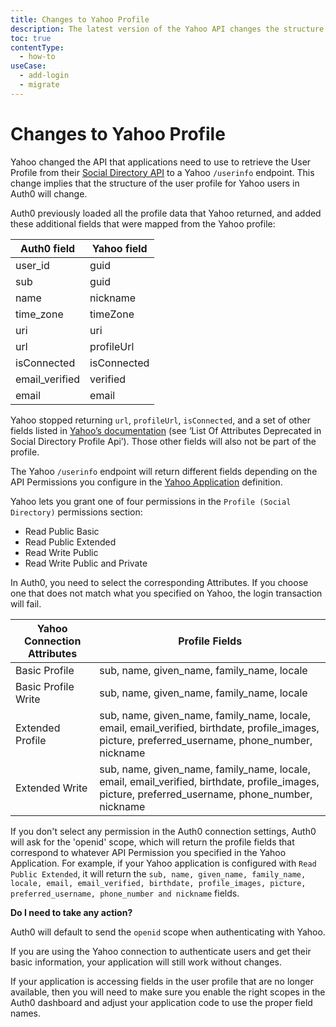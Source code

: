 ```yaml
---
title: Changes to Yahoo Profile
description: The latest version of the Yahoo API changes the structure of the user profile
toc: true
contentType:
  - how-to
useCase:
  - add-login
  - migrate
---
```


# Changes to Yahoo Profile
 
Yahoo changed the API that applications need to use to retrieve the User Profile from their [Social Directory API](https://developer.yahoo.com/oauth/social-directory-eol/) to a Yahoo `/userinfo` endpoint. This change implies that the structure of the user profile for Yahoo users in Auth0 will change.

Auth0 previously loaded all the profile data that Yahoo returned, and added these additional fields that were mapped from the Yahoo profile:

|Auth0 field|Yahoo field|
|---|---|
|user_id|guid|
|sub|guid|
|name|nickname|
|time_zone|timeZone|
|uri|uri|
|url|profileUrl|
|isConnected|isConnected|
|email_verified|verified|
|email|email|

Yahoo stopped returning `url`, `profileUrl`, `isConnected`, and a set of other fields listed in [Yahoo’s documentation](https://developer.yahoo.com/oauth/social-directory-eol/) (see ‘List Of Attributes Deprecated in Social Directory Profile Api’). Those other fields will also not be part of the profile.

The Yahoo `/userinfo` endpoint will return different fields depending on the API Permissions you configure in the [Yahoo Application](https://developer.yahoo.com/apps/) definition. 

Yahoo lets you grant one of four permissions in the `Profile (Social Directory)` permissions section:

- Read Public Basic
- Read Public Extended
- Read Write Public
- Read Write Public and Private

In Auth0, you need to select the corresponding Attributes. If you choose one that does not match what you specified on Yahoo, the login transaction will fail.

|Yahoo Connection Attributes|Profile Fields|
|--|--|
|Basic Profile| sub, name, given_name, family_name, locale|
|Basic Profile Write| sub, name, given_name, family_name, locale|
|Extended Profile |sub, name, given_name, family_name, locale, email, email_verified, birthdate, profile_images, picture, preferred_username, phone_number, nickname |
|Extended Write | sub, name, given_name, family_name, locale, email, email_verified, birthdate, profile_images, picture, preferred_username, phone_number, nickname |

If you don't select any permission in the Auth0 connection settings, Auth0 will ask for the 'openid' scope, which will return the profile fields that correspond to whatever API Permission you specified in the Yahoo Application. For example, if your Yahoo application is configured with `Read Public Extended`, it will return the `sub, name, given_name, family_name, locale, email, email_verified, birthdate, profile_images, picture, preferred_username, phone_number and nickname` fields.


**Do I need to take any action?**

Auth0 will default to send the `openid` scope when authenticating with Yahoo.

If you are using the Yahoo connection to authenticate users and get their basic information, your application will still work without changes. 

If your application is accessing fields in the user profile that are no longer available, then you will need to make sure you enable the right scopes in the Auth0 dashboard and adjust your application code to use the proper field names.

